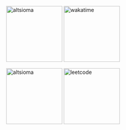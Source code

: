<p>
  <img height="150" src="https://github-readme-stats.vercel.app/api/top-langs?username=altsioma&show_icons=true&locale=en&layout=compact" alt="altsioma" />
  <img height="150" src="https://github-readme-stats.vercel.app/api/wakatime?username=altsioma" alt="wakatime"/>
</p>
<p>
  <img height="150" src="https://github-readme-stats.vercel.app/api?username=altsioma&show_icons=true&locale=en&hide_title=true" alt="altsioma" />
  <img height="150" src="https://leetcard.jacoblin.cool/altsioma?theme=light" alt="leetcode"/>  
</p>

<!--
**altsioma/altsioma** is a ✨ _special_ ✨ repository because its `README.md` (this file) appears on your GitHub profile.

Here are some ideas to get you started:

- 🔭 I’m currently working on ...
- 🌱 I’m currently learning ...
- 👯 I’m looking to collaborate on ...
- 🤔 I’m looking for help with ...
- 💬 Ask me about ...
- 📫 How to reach me: ...
- 😄 Pronouns: ...
- ⚡ Fun fact: ...
-->
